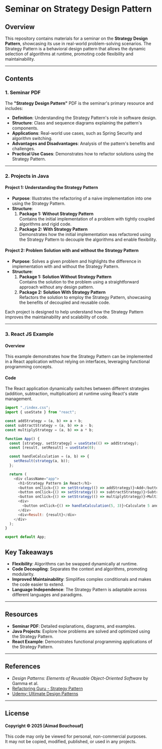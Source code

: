 # Seminar on Strategy Design Pattern

## Overview

This repository contains materials for a seminar on the **Strategy Design Pattern**, showcasing its use in real-world problem-solving scenarios. The Strategy Pattern is a behavioral design pattern that allows the dynamic selection of algorithms at runtime, promoting code flexibility and maintainability.

---

## Contents

### 1. Seminar PDF
The **"Strategy Design Pattern"** PDF is the seminar's primary resource and includes:
- **Definition**: Understanding the Strategy Pattern's role in software design.
- **Structure**: Class and sequence diagrams explaining the pattern's components.
- **Applications**: Real-world use cases, such as Spring Security and algorithm switching.
- **Advantages and Disadvantages**: Analysis of the pattern's benefits and challenges.
- **Practical Use Cases**: Demonstrates how to refactor solutions using the Strategy Pattern.

---

### 2. Projects in Java

#### Project 1: Understanding the Strategy Pattern
- **Purpose**: Illustrates the refactoring of a naive implementation into one using the Strategy Pattern.
- **Structure**:
  1. **Package 1: Without Strategy Pattern**  
     Contains the initial implementation of a problem with tightly coupled algorithms and rigid code.
  2. **Package 2: With Strategy Pattern**  
     Demonstrates how the initial implementation was refactored using the Strategy Pattern to decouple the algorithms and enable flexibility.

#### Project 2: Problem Solution with and without the Strategy Pattern
- **Purpose**: Solves a given problem and highlights the difference in implementation with and without the Strategy Pattern.
- **Structure**:
  1. **Package 1: Solution Without Strategy Pattern**  
     Contains the solution to the problem using a straightforward approach without any design pattern.
  2. **Package 2: Solution With Strategy Pattern**  
     Refactors the solution to employ the Strategy Pattern, showcasing the benefits of decoupled and reusable code.

Each project is designed to help understand how the Strategy Pattern improves the maintainability and scalability of code.

---

### 3. React JS Example

#### Overview
This example demonstrates how the Strategy Pattern can be implemented in a React application without relying on interfaces, leveraging functional programming concepts.

#### Code
The React application dynamically switches between different strategies (addition, subtraction, multiplication) at runtime using React's state management.

```javascript
import "./index.css";
import { useState } from "react";

const addStrategy = (a, b) => a + b;
const subtractStrategy = (a, b) => a - b;
const multiplyStrategy = (a, b) => a * b;

function App() {
  const [strategy, setStrategy] = useState(() => addStrategy);
  const [result, setResult] = useState(0);

  const handleCalculation = (a, b) => {
    setResult(strategy(a, b));
  };

  return (
    <div className="app">
      <h1>Strategy Pattern in React</h1>
      <button onClick={() => setStrategy(() => addStrategy)}>Add</button>
      <button onClick={() => setStrategy(() => subtractStrategy)}>Subtract</button>
      <button onClick={() => setStrategy(() => multiplyStrategy)}>Multiply</button>
      <div>
        <button onClick={() => handleCalculation(5, 3)}>Calculate 5 and 3</button>
      </div>
      <div>Result: {result}</div>
    </div>
  );
}

export default App;
```

## Key Takeaways

- **Flexibility**: Algorithms can be swapped dynamically at runtime.
- **Code Decoupling**: Separates the context and algorithms, promoting modularity.
- **Improved Maintainability**: Simplifies complex conditionals and makes the code easier to extend.
- **Language Independence**: The Strategy Pattern is adaptable across different languages and paradigms.

---

## Resources

- **Seminar PDF**: Detailed explanations, diagrams, and examples.
- **Java Projects**: Explore how problems are solved and optimized using the Strategy Pattern.
- **React Example**: Demonstrates functional programming applications of the Strategy Pattern.

---

## References

- *Design Patterns: Elements of Reusable Object-Oriented Software* by Gamma et al.
- [Refactoring Guru - Strategy Pattern](https://refactoring.guru/design-patterns/strategy)
- [Udemy: Ultimate Design Patterns](https://www.udemy.com/ultimate-design-patterns/)

---

## License
#### Copyright &copy; 2025 [Aimad Bouchouaf]

This code may only be viewed for personal, non-commercial purposes.  
It may not be copied, modified, published, or used in any projects.  



